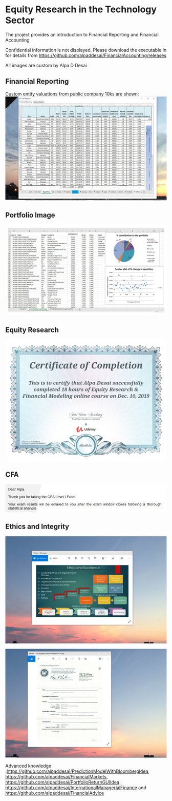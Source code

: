 # Equity Research in the Technology Sector

The project provides an introduction to Financial Reporting and Financial Accounting

Confidential information is not displayed. Please download the executable in for details from https://github.com/alpaddesai/FinancialAccounting/releases

All images are custom by Alpa D Desai  

## Financial Reporting
Custom entity valuations from public company 10ks are shown: 
![image](FinancialReporting.png)

## Portfolio Image
![image](PortfolioImage.jpg)

## Equity Research 
![image](EquityResearchFinancialModeling.jpg)

## CFA
![image](CFAExam.jpg)

## Ethics and Integrity
![image](EthicsandExcellence.png)

![image](USCopyrightCertificate.png)

Advanced knowledge :https://github.com/alpaddesai/PredictionModelWithBloombergIdea, https://github.com/alpaddesai/FinancialMarkets,  https://github.com/alpaddesai/PortfolioReturnGUIIdea ,  https://github.com/alpaddesai/InternationalManagerialFinance and https://github.com/alpaddesai/FinancialAdvice

